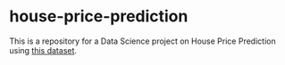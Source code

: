 # house-price-prediction

This is a repository for a Data Science project on House Price Prediction using [this dataset](https://www.kaggle.com/competitions/house-prices-advanced-regression-techniques).
